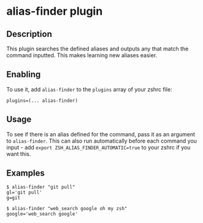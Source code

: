 # alias-finder plugin

## Description
This plugin searches the defined aliases and outputs any that match the command inputted. This makes learning new aliases easier.

## Enabling
To use it, add `alias-finder` to the `plugins` array of your zshrc file:
```
plugins=(... alias-finder)
```

## Usage
To see if there is an alias defined for the command, pass it as an argument to `alias-finder`. This can also run automatically before each command you input - add `export ZSH_ALIAS_FINDER_AUTOMATIC=true` to your zshrc if you want this.

## Examples
```
$ alias-finder "git pull"
gl='git pull'
g=git
```
```
$ alias-finder "web_search google oh my zsh"
google='web_search google'
```

